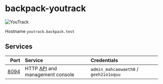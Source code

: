 # backpack-youtrack

![YouTrack](../doc/assets/logos/youtrack.png)

Hostname `youtrack.backpack.test`

## Services

| Port | Service | Credentials
| ---: | :------ | :----------
| [8094](http://youtrack.backpack.test:8094) | HTTP [API](https://www.jetbrains.com/help/youtrack/standalone/youtrack-rest-api-reference.html) and management console | `admin_mahcaewaeth0` / `geeh2io1oquu`
